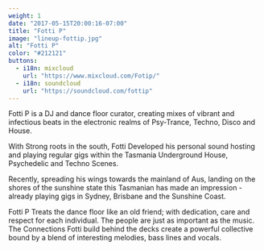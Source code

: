 ```yaml
---
weight: 1
date: "2017-05-15T20:00:16-07:00"
title: "Fotti P"
image: "lineup-fottip.jpg"
alt: "Fotti P"
color: "#212121"
buttons:
  - i18n: mixcloud
    url: "https://www.mixcloud.com/Fotip/"
  - i18n: soundcloud
    url: "https://soundcloud.com/fottip"
---
```


Fotti P is a DJ and dance floor curator, creating mixes of vibrant and infectious beats in the electronic realms of Psy-Trance, Techno, Disco and House.

With Strong roots in the south, Fotti Developed his personal sound hosting and playing regular gigs within the Tasmania Underground House, Psychedelic and Techno Scenes.

Recently, spreading his wings towards the mainland of Aus, landing on the shores of the sunshine state this Tasmanian has made an impression - already playing gigs in Sydney, Brisbane and the Sunshine Coast.

Fotti P Treats the dance floor like an old friend; with dedication, care and respect for each individual. The people are just as important as the music. The Connections Fotti build behind the decks create a powerful collective bound by a blend of interesting melodies, bass lines and vocals.
